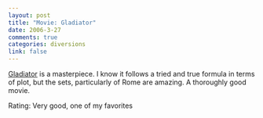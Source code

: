 ```yaml
--- 
layout: post
title: "Movie: Gladiator"
date: 2006-3-27
comments: true
categories: diversions
link: false
---
```

<a href="http://imdb.com/title/tt0172495/" title="Gladiator">Gladiator</a> is a masterpiece. I know it follows a tried and true formula in terms of plot, but the sets,  particularly of Rome are amazing. A thoroughly good movie.

Rating: Very good, one of my favorites

